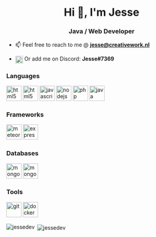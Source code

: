 <h1 align="center">Hi 👋, I'm Jesse</h1>
<h3 align="center">Java / Web Developer</h3>

- 📫 Feel free to reach to me @ **jesse@creativework.nl**

- <p align="left"><img align="center" src="https://cdn.jsdelivr.net/npm/simple-icons@3.0.1/icons/discord.svg" alt="jessedev" height="20" width="20" /> Or add me on Discord: <b>Jesse#7369</b></p>

<h3 align="left">Languages</h3>
<p align="left">
  <img src="https://devicons.github.io/devicon/devicon.git/icons/html5/html5-original-wordmark.svg" alt="html5" width="40" height="40" />
  <img src="https://devicon.dev/devicon.git/icons/css3/css3-original.svg" alt="html5" width="40" height="40" />
  <img src="https://devicons.github.io/devicon/devicon.git/icons/javascript/javascript-original.svg" alt="javascript" width="40" height="40" />
  <img src="https://devicons.github.io/devicon/devicon.git/icons/nodejs/nodejs-original-wordmark.svg" alt="nodejs" width="40" height="40" />
  <img src="https://devicon.dev/devicon.git/icons/php/php-plain.svg" alt="php" width="40" height="40" />
  <img src="https://devicon.dev/devicon.git/icons/java/java-original.svg" alt="java" width="40" height="40" />
</p>


<h3 align="left">Frameworks</h3>
<p align="left">
  <img src="https://devicon.dev/devicon.git/icons/meteor/meteor-plain.svg" alt="meteor" width="40" height="40" />
  <img src="https://devicons.github.io/devicon/devicon.git/icons/express/express-original-wordmark.svg" alt="express" width="40" height="40" />
</p>

<h3 align="left">Databases</h3>
<p align="left">
  <img src="https://devicon.dev/devicon.git/icons/mysql/mysql-plain.svg" alt="mongodb" width="40" height="40" />
  <img src="https://devicons.github.io/devicon/devicon.git/icons/mongodb/mongodb-original-wordmark.svg" alt="mongodb" width="40" height="40" />
</p>


<h3 align="left">Tools</h3>
<p align="left">
  <img src="https://www.vectorlogo.zone/logos/git-scm/git-scm-icon.svg" alt="git" width="40" height="40" />
  <img src="https://devicons.github.io/devicon/devicon.git/icons/docker/docker-original-wordmark.svg" alt="docker" width="40" height="40" />
</p>

<p><img align="left" src="https://github-readme-stats.vercel.app/api/top-langs/?username=Jessedev1&layout=compact&hide=html" alt="jessedev" /></p>

<p>&nbsp;<img align="center" src="https://github-readme-stats.vercel.app/api?username=jessedev&show_icons=true" alt="jessedev" /></p>


